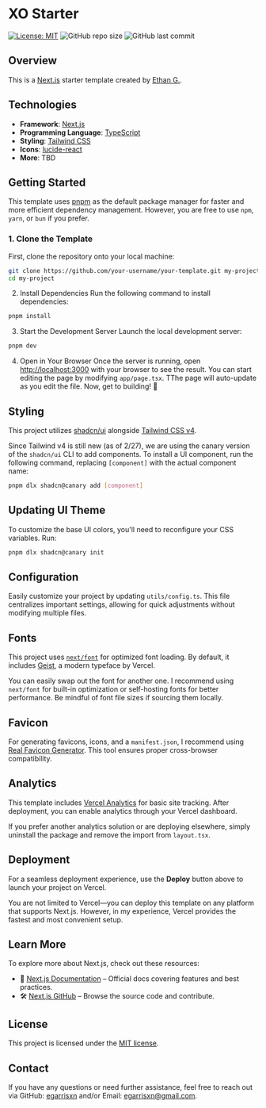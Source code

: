 # XO Starter

[![License: MIT](https://img.shields.io/badge/License-MIT-yellow.svg)](https://opensource.org/licenses/MIT) ![GitHub repo size](https://img.shields.io/github/repo-size/egarrisxn/egxo-starter) ![GitHub last commit](https://img.shields.io/github/last-commit/egarrisxn/egxo-starter)

## Overview

This is a [Next.js](https://nextjs.org) starter template created by [Ethan G.](https://egxo.dev).

## Technologies

- **Framework**: [Next.js](https://nextjs.org/)
- **Programming Language**: [TypeScript](https://www.typescriptlang.org/)
- **Styling**: [Tailwind CSS](https://tailwindcss.com/)
- **Icons**: [lucide-react](https://lucide.dev/)
- **More**: TBD

## Getting Started

This template uses [pnpm](https://pnpm.io) as the default package manager for faster and more efficient dependency management. However, you are free to use `npm`, `yarn`, or `bun` if you prefer.

### 1. Clone the Template

First, clone the repository onto your local machine:

```bash
git clone https://github.com/your-username/your-template.git my-project
cd my-project
```

2. Install Dependencies
   Run the following command to install dependencies:

```bash
pnpm install
```

3. Start the Development Server
   Launch the local development server:

```bash
pnpm dev
```

4. Open in Your Browser
   Once the server is running, open [http://localhost:3000](http://localhost:3000) with your browser to see the result.
   You can start editing the page by modifying `app/page.tsx`. TThe page will auto-update as you edit the file. Now, get to building! 🚀

## Styling

This project utilizes [shadcn/ui](https://ui.shadcn.com/) alongside [Tailwind CSS v4](https://tailwindcss.com/blog/tailwindcss-v4).

Since Tailwind v4 is still new (as of 2/27), we are using the canary version of the `shadcn/ui` CLI to add components. To install a UI component, run the following command, replacing `[component]` with the actual component name:

```bash
pnpm dlx shadcn@canary add [component]

```

## Updating UI Theme

To customize the base UI colors, you'll need to reconfigure your CSS variables. Run:

```bash
pnpm dlx shadcn@canary init
```

## **Configuration**

Easily customize your project by updating `utils/config.ts`. This file centralizes important settings, allowing for quick adjustments without modifying multiple files.

## Fonts

This project uses [`next/font`](https://nextjs.org/docs/app/building-your-application/optimizing/fonts) for optimized font loading. By default, it includes [Geist](https://vercel.com/font), a modern typeface by Vercel.

You can easily swap out the font for another one. I recommend using `next/font` for built-in optimization or self-hosting fonts for better performance. Be mindful of font file sizes if sourcing them locally.

## Favicon

For generating favicons, icons, and a `manifest.json`, I recommend using [Real Favicon Generator](https://realfavicongenerator.net). This tool ensures proper cross-browser compatibility.

## Analytics

This template includes [Vercel Analytics](https://vercel.com/docs/analytics) for basic site tracking. After deployment, you can enable analytics through your Vercel dashboard.

If you prefer another analytics solution or are deploying elsewhere, simply uninstall the package and remove the import from `layout.tsx`.

## Deployment

For a seamless deployment experience, use the **Deploy** button above to launch your project on Vercel.

You are not limited to Vercel—you can deploy this template on any platform that supports Next.js. However, in my experience, Vercel provides the fastest and most convenient setup.

## Learn More

To explore more about Next.js, check out these resources:

- 📖 [Next.js Documentation](https://nextjs.org/docs) – Official docs covering features and best practices.
- 🛠️ [Next.js GitHub](https://github.com/vercel/next.js) – Browse the source code and contribute.

## License

This project is licensed under the [MIT license](https://opensource.org/licenses/MIT).

## Contact

If you have any questions or need further assistance, feel free to reach out via GitHub: [egarrisxn](https://github.com/egarrisxn) and/or Email: [egarrisxn@gmail.com](mailto:egarrisxn@gmail.com).
